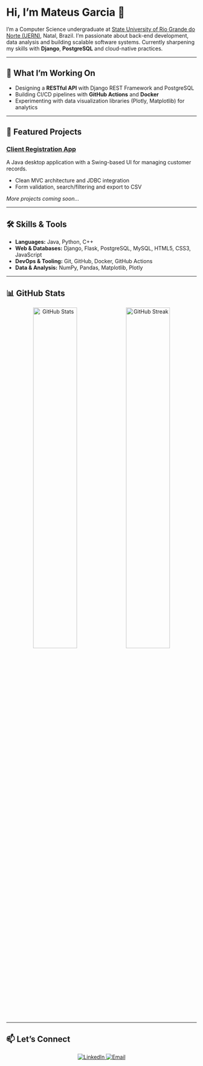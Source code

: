  <h1>Hi, I’m Mateus Garcia 👋</h1>
<p>
  I’m a Computer Science undergraduate at
  <a href="https://portal.uern.br/" target="_blank" rel="noopener">State University of Rio Grande do Norte (UERN)</a>,
  Natal, Brazil. I’m passionate about back-end development, data analysis and building scalable software systems.
  Currently sharpening my skills with <strong>Django</strong>, <strong>PostgreSQL</strong> and cloud-native practices.
</p>

<hr/>

<h2>🚀 What I’m Working On</h2>
<ul>
  <li>Designing a <strong>RESTful API</strong> with Django REST Framework and PostgreSQL</li>
  <li>Building CI/CD pipelines with <strong>GitHub Actions</strong> and <strong>Docker</strong></li>
  <li>Experimenting with data visualization libraries (Plotly, Matplotlib) for analytics</li>
</ul>

<hr/>

<h2>🌟 Featured Projects</h2>
<h3><a href="https://github.com/M2004GV/cadastro_cliente" target="_blank" rel="noopener">Client Registration App</a></h3>
<p>
  A Java desktop application with a Swing-based UI for managing customer records.
</p>
<ul>
  <li>Clean MVC architecture and JDBC integration</li>
  <li>Form validation, search/filtering and export to CSV</li>
</ul>

<p><em>More projects coming soon…</em></p>

<hr/>

<h2>🛠️ Skills &amp; Tools</h2>
<ul>
  <li><strong>Languages:</strong> Java, Python, C++</li>
  <li><strong>Web &amp; Databases:</strong> Django, Flask, PostgreSQL, MySQL, HTML5, CSS3, JavaScript</li>
  <li><strong>DevOps &amp; Tooling:</strong> Git, GitHub, Docker, GitHub Actions</li>
  <li><strong>Data &amp; Analysis:</strong> NumPy, Pandas, Matplotlib, Plotly</li>
</ul>

<hr/>

<h2>📊 GitHub Stats</h2>
<div align="center">
  <img
    src="https://github-readme-stats.vercel.app/api?username=M2004GV&theme=github_dark&hide_border=true&show_icons=true"
    alt="GitHub Stats"
    width="48%"
  />
  <img
    src="https://github-readme-streak-stats.herokuapp.com/?user=M2004GV&theme=github_dark&hide_border=true"
    alt="GitHub Streak"
    width="48%"
  />
</div>

<hr/>

  <h2>📫 Let’s Connect</h2>
  <div align="center">
    <a href="https://linkedin.com/in/mateusgarciadesenvolvedor" target="_blank" rel="noopener">
      <img
        src="https://img.shields.io/badge/-LinkedIn-0077B5?style=for-the-badge&logo=linkedin&logoColor=white"
        alt="LinkedIn"
      />
    </a>
    <a href="mailto:garciamateus285@gmail.com">
      <img
        src="https://img.shields.io/badge/-Email-D14836?style=for-the-badge&logo=gmail&logoColor=white"
        alt="Email"
      />
    </a>
  </div>
